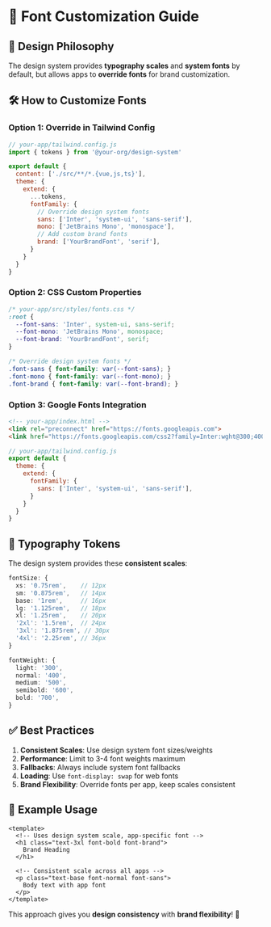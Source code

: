 # 📝 Font Customization Guide

## 🎯 **Design Philosophy**

The design system provides **typography scales** and **system fonts** by default, but allows apps to **override fonts** for brand customization.

## 🛠️ **How to Customize Fonts**

### **Option 1: Override in Tailwind Config**

```javascript
// your-app/tailwind.config.js
import { tokens } from '@your-org/design-system'

export default {
  content: ['./src/**/*.{vue,js,ts}'],
  theme: {
    extend: {
      ...tokens,
      fontFamily: {
        // Override design system fonts
        sans: ['Inter', 'system-ui', 'sans-serif'],
        mono: ['JetBrains Mono', 'monospace'],
        // Add custom brand fonts
        brand: ['YourBrandFont', 'serif'],
      }
    }
  }
}
```

### **Option 2: CSS Custom Properties**

```css
/* your-app/src/styles/fonts.css */
:root {
  --font-sans: 'Inter', system-ui, sans-serif;
  --font-mono: 'JetBrains Mono', monospace;
  --font-brand: 'YourBrandFont', serif;
}

/* Override design system fonts */
.font-sans { font-family: var(--font-sans); }
.font-mono { font-family: var(--font-mono); }
.font-brand { font-family: var(--font-brand); }
```

### **Option 3: Google Fonts Integration**

```html
<!-- your-app/index.html -->
<link rel="preconnect" href="https://fonts.googleapis.com">
<link href="https://fonts.googleapis.com/css2?family=Inter:wght@300;400;500;600;700&display=swap" rel="stylesheet">
```

```javascript
// your-app/tailwind.config.js
export default {
  theme: {
    extend: {
      fontFamily: {
        sans: ['Inter', 'system-ui', 'sans-serif'],
      }
    }
  }
}
```

## 🎨 **Typography Tokens**

The design system provides these **consistent scales**:

```typescript
fontSize: {
  xs: '0.75rem',    // 12px
  sm: '0.875rem',   // 14px
  base: '1rem',     // 16px
  lg: '1.125rem',   // 18px
  xl: '1.25rem',    // 20px
  '2xl': '1.5rem',  // 24px
  '3xl': '1.875rem', // 30px
  '4xl': '2.25rem', // 36px
}

fontWeight: {
  light: '300',
  normal: '400',
  medium: '500',
  semibold: '600',
  bold: '700',
}
```

## ✅ **Best Practices**

1. **Consistent Scales**: Use design system font sizes/weights
2. **Performance**: Limit to 3-4 font weights maximum
3. **Fallbacks**: Always include system font fallbacks
4. **Loading**: Use `font-display: swap` for web fonts
5. **Brand Flexibility**: Override fonts per app, keep scales consistent

## 📱 **Example Usage**

```vue
<template>
  <!-- Uses design system scale, app-specific font -->
  <h1 class="text-3xl font-bold font-brand">
    Brand Heading
  </h1>
  
  <!-- Consistent scale across all apps -->
  <p class="text-base font-normal font-sans">
    Body text with app font
  </p>
</template>
```

This approach gives you **design consistency** with **brand flexibility**! 🎉
